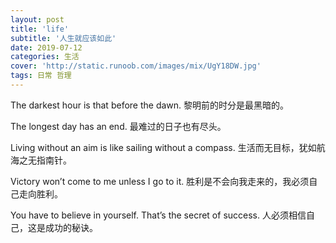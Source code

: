 ```yaml
---
layout: post
title: 'life'
subtitle: '人生就应该如此'
date: 2019-07-12
categories: 生活
cover: 'http://static.runoob.com/images/mix/UgY18DW.jpg'
tags: 日常 哲理
---
```


The darkest hour is that before the dawn.
黎明前的时分是最黑暗的。

The longest day has an end.
最难过的日子也有尽头。

Living without an aim is like sailing without a compass.
生活而无目标，犹如航海之无指南针。

Victory won’t come to me unless I go to it.
胜利是不会向我走来的，我必须自己走向胜利。

You have to believe in yourself. That’s the secret of success.
人必须相信自己，这是成功的秘诀。

